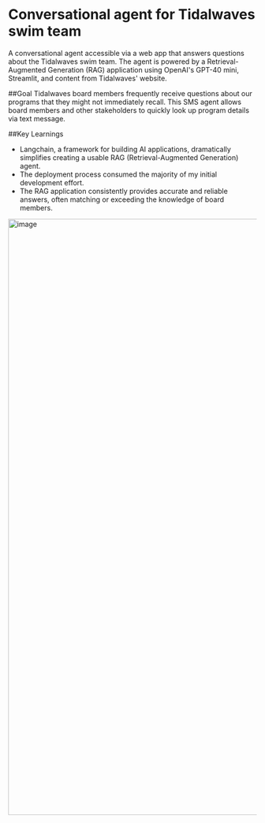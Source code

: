 # Conversational agent for Tidalwaves swim team
A conversational agent accessible via a web app that answers questions about the Tidalwaves swim team. The agent is powered by a Retrieval-Augmented Generation (RAG) application using OpenAI's GPT-40 mini, Streamlit, and content from Tidalwaves' website.

##Goal
Tidalwaves board members frequently receive questions about our programs that they might not immediately recall. This SMS agent allows board members and other stakeholders to quickly look up program details via text message.

##Key Learnings

* Langchain, a framework for building AI applications, dramatically simplifies creating a usable RAG (Retrieval-Augmented Generation) agent.
* The deployment process consumed the majority of my initial development effort.
* The RAG application consistently provides accurate and reliable answers, often matching or exceeding the knowledge of board members.

<img width="1210" alt="image" src="https://github.com/user-attachments/assets/a5181a9a-8740-477b-9eb7-eb41ea7d1d24" />


